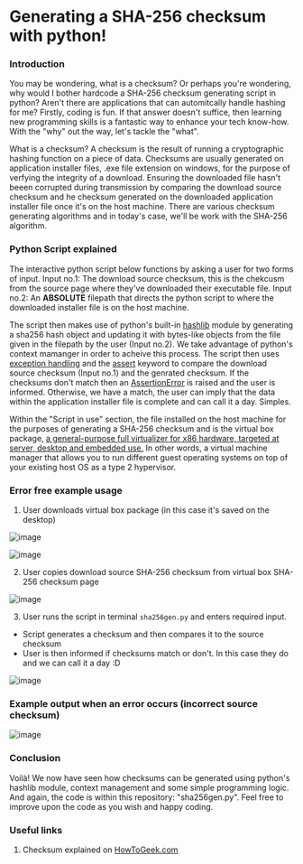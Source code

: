 # Generating a SHA-256 checksum with python!

### Introduction
You may be wondering, what is a checksum? Or perhaps you're wondering, why would I bother hardcode a SHA-256 checksum generating script in python? Aren't there are applications that can automitcally handle hashing for me? Firstly, coding is fun. If that answer doesn't suffice, then learning new programming skills is a fantastic way to enhance your tech know-how. With the "why" out the way, let's tackle the "what". 

What is a checksum? A checksum is the result of running a cryptographic hashing function on a piece of data. Checksums are usually generated on application installer files, .exe file extension on windows, for the purpose of verfying the integrity of a download. Ensuring the downloaded file hasn't beeen corrupted during transmission by comparing the download source checksum and he checksum generated on the downloaded application installer file once it's on the host machine. There are various checksum generating algorithms and in today's case, we'll be work with the SHA-256 algorithm.

### Python Script explained
The interactive python script below functions by asking a user for two forms of input. Input no.1: The download source checksum, this is the chekcusm from the source page where they've downloaded their executable file. Input no.2: An **ABSOLUTE** filepath that directs the python script to where the downloaded installer file is on the host machine.

The script then makes use of python's built-in [hashlib](https://docs.python.org/3/library/hashlib.html) module by generating a sha256 hash object and updating it with bytes-like objects from the file given in the filepath by the user (Input no.2). We take advantage of python's context mamanger in order to acheive this process. The script then uses [exception handling](https://www.geeksforgeeks.org/python-exception-handling/) and the [assert](https://www.geeksforgeeks.org/python-assert-keyword/) keyword to compare the download source checksum (Input no.1) and the genrated checksum. If the checksums don't match then an [AssertionError](https://www.geeksforgeeks.org/python-assertion-error/) is raised and the user is informed. Otherwise, we have a match, the user can imply that the data within the application installer file is complete and can call it a day. Simples. 

Within the "Script in use" section, the file installed on the host machine for the purposes of generating a SHA-256 checksum and is the virtual box package, [a general-purpose full virtualizer for x86 hardware, targeted at server, desktop and embedded use.](https://www.virtualbox.org/wiki/VirtualBox) In other words, a virtual machine manager that allows you to run different guest operating systems on top of your existing host OS as a type 2 hypervisor. 

### Error free example usage

1. User downloads virtual box package (in this case it's saved on the desktop)

![image](https://user-images.githubusercontent.com/77082071/115679383-70c81400-a34a-11eb-977c-0983e3405b1f.png)

![image](https://user-images.githubusercontent.com/77082071/115680064-22ffdb80-a34b-11eb-847e-197741f29da5.png)

2. User copies download source SHA-256 checksum from virtual box SHA-256 checksum page 

![image](https://user-images.githubusercontent.com/77082071/115679433-7cb3d600-a34a-11eb-831b-7ab19acd44a8.png)


3. User runs the script in terminal `sha256gen.py` and enters required input.
* Script generates a checksum and then compares it to the source checksum 
* User is then informed if checksums match or don't. In this case they do and we can call it a day :D

![image](https://user-images.githubusercontent.com/77082071/115680104-2bf0ad00-a34b-11eb-9f71-e316b1a40873.png)

### Example output when an error occurs (incorrect source checksum)

![image](https://user-images.githubusercontent.com/77082071/115680130-327f2480-a34b-11eb-8f78-18005f038b68.png)

### Conclusion 
Voilà! We now have seen how checksums can be generated using python's hashlib module, context management and some simple programming logic. And again, the code is within this repository: "sha256gen.py". Feel free to improve upon the code as you wish and happy coding. 

### Useful links
1. Checksum explained on [HowToGeek.com](https://www.howtogeek.com/363735/what-is-a-checksum-and-why-should-you-care/)
